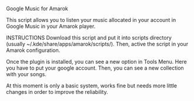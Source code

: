 Google Music for Amarok

This script allows you to listen your music allocated in your account in Google Music in your Amarok player.

INSTRUCTIONS
Download this script and put it into scripts directory (usually ~/.kde/share/apps/amarok/scripts/). Then, active the script in your Amarok 
configuration.

Once the plugin is installed, you can see a new option in Tools Menu. Here you have to put your google account. Then, you can see a new 
collection with your songs.

At this moment is only a basic system, works fine but needs more little changes in order to improve the reliability.
